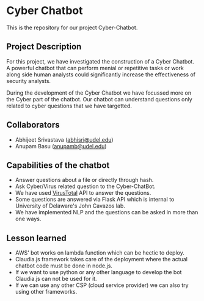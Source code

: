 # Cyber Chatbot
This is the repository for our project Cyber-Chatbot.
## Project Description
For this project, we have investigated the construction of a Cyber Chatbot. A powerful chatbot that can perform menial or repetitive tasks or work along side human analysts could significantly increase the effectiveness of security analysts.

During the development of the Cyber Chatbot we have focussed more on the Cyber part of the chatbot. Our chatbot can understand questions only related to cyber questions that we have targetted.  

## Collaborators
 * Abhijeet Srivastava (abhisri@udel.edu) <br>
 * Anupam Basu (anupamb@udel.edu) <br>
## Capabilities of the chatbot
 * Answer questions about a file or directly through hash.
 * Ask Cyber/Virus related question to the Cyber-ChatBot.
 * We have used [VirusTotal](http://www.virustotal.com/) API to answer the questions.
 * Some questions are answered via Flask API which is internal to University of Delaware's John Cavazos lab.
 * We have implemented NLP and the questions can be asked in more than one ways.
 ## Lesson learned
 * AWS' bot works on lambda function which can be hectic to deploy. <br>
 * Claudia.js framework takes care of the deployment where the actual chatbot code must be done in node.js. <br>
 * If we want to use python or any other language to develop the bot Claudia.js can not be used for it. <br>
 * If we can use any other CSP (cloud service provider) we can also try using other frameworks. <br>
